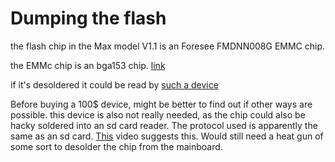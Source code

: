# Dumping the flash

the flash chip in the Max model V1.1 is an Foresee FMDNN008G EMMC chip. 

the EMMc chip is an bga153 chip. [link](https://xonstorage.blob.core.windows.net/pdf/foresee_femdnn008g08a39_xonjuly20_20_link.pdf) 

if it's desoldered it could be read by [such a device](https://www.amazon.com/ALLSOCKET-eMMC153-FBGA153-169-KMVTU000LM-B503-THGBM5G7A4JBA4W/dp/B06Y55DKND/ref=cm_cr_arp_d_pb_opt?ie=UTF8&th=1)

Before buying a 100$ device, might be better to find out if other ways are possible. this device is also not really needed, as the chip could also be hacky soldered into an sd card reader. The protocol used is apparently the same as an sd card. [This](https://www.youtube.com/watch?v=ny82c3wLOFo) video suggests this.
Would still need a heat gun of some sort to desolder the chip from the mainboard.